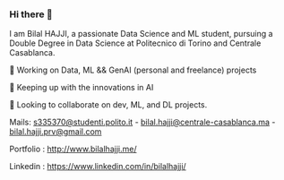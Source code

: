 ### Hi there 👋
I am Bilal HAJJI, a passionate Data Science and ML student, pursuing a Double Degree in Data Science at Politecnico di Torino and Centrale Casablanca.


🔭 Working on Data, ML && GenAI (personal and freelance) projects

🌱 Keeping up with the innovations in AI

👯 Looking to collaborate on dev, ML, and DL projects.

Mails: 
s335370@studenti.polito.it - 
bilal.hajji@centrale-casablanca.ma - 
bilal.hajji.prv@gmail.com


Portfolio : http://www.bilalhajji.me/

Linkedin : https://www.linkedin.com/in/bilalhajji/
